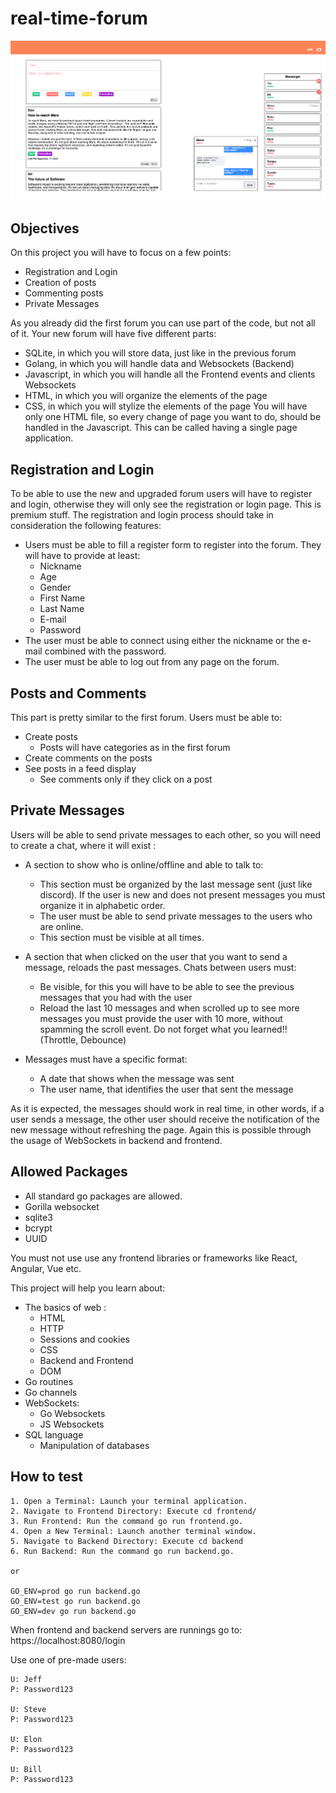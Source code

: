 # real-time-forum

![real-time-forum](/img/real-time-forum.webp)

## Objectives

On this project you will have to focus on a few points:

- Registration and Login
- Creation of posts
- Commenting posts
- Private Messages

As you already did the first forum you can use part of the code, but not all of it. Your new forum will have five different parts:

- SQLite, in which you will store data, just like in the previous forum
- Golang, in which you will handle data and Websockets (Backend)
- Javascript, in which you will handle all the Frontend events and clients Websockets
- HTML, in which you will organize the elements of the page
- CSS, in which you will stylize the elements of the page
You will have only one HTML file, so every change of page you want to do, should be handled in the Javascript. This can be called having a single page application.

## Registration and Login

To be able to use the new and upgraded forum users will have to register and login, otherwise they will only see the registration or login page. This is premium stuff. The registration and login process should take in consideration the following features:

- Users must be able to fill a register form to register into the forum. They will have to provide at least:
  - Nickname
  - Age
  - Gender
  - First Name
  - Last Name
  - E-mail
  - Password
- The user must be able to connect using either the nickname or the e-mail combined with the password.
- The user must be able to log out from any page on the forum.

## Posts and Comments

This part is pretty similar to the first forum. Users must be able to:

- Create posts
  - Posts will have categories as in the first forum
- Create comments on the posts
- See posts in a feed display
  - See comments only if they click on a post

## Private Messages

Users will be able to send private messages to each other, so you will need to create a chat, where it will exist :

- A section to show who is online/offline and able to talk to:

  - This section must be organized by the last message sent (just like discord). If the user is new and does not present messages you must organize it in alphabetic order.
  - The user must be able to send private messages to the users who are online.
  - This section must be visible at all times.
  
- A section that when clicked on the user that you want to send a message, reloads the past messages. Chats between users must:
  
  - Be visible, for this you will have to be able to see the previous messages that you had with the user
  - Reload the last 10 messages and when scrolled up to see more messages you must provide the user with 10 more, without spamming the scroll event. Do not forget what you learned!! (Throttle, Debounce)

- Messages must have a specific format:

  - A date that shows when the message was sent
  - The user name, that identifies the user that sent the message

As it is expected, the messages should work in real time, in other words, if a user sends a message, the other user should receive the notification of the new message without refreshing the page. Again this is possible through the usage of WebSockets in backend and frontend.

## Allowed Packages

- All standard go packages are allowed.
- Gorilla websocket
- sqlite3
- bcrypt
- UUID

You must not use use any frontend libraries or frameworks like React, Angular, Vue etc.

This project will help you learn about:

- The basics of web :
  - HTML
  - HTTP
  - Sessions and cookies
  - CSS
  - Backend and Frontend
  - DOM
- Go routines
- Go channels
- WebSockets:
  - Go Websockets
  - JS Websockets
- SQL language
  - Manipulation of databases

## How to test

```
1. Open a Terminal: Launch your terminal application.
2. Navigate to Frontend Directory: Execute cd frontend/
3. Run Frontend: Run the command go run frontend.go.
4. Open a New Terminal: Launch another terminal window.
5. Navigate to Backend Directory: Execute cd backend 
6. Run Backend: Run the command go run backend.go.

or 

GO_ENV=prod go run backend.go
GO_ENV=test go run backend.go
GO_ENV=dev go run backend.go
```



When frontend and backend servers are runnings go to: https://localhost:8080/login

Use one of pre-made users:

```
U: Jeff
P: Password123

U: Steve
P: Password123

U: Elon
P: Password123

U: Bill
P: Password123
```
